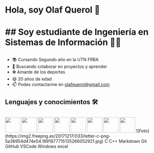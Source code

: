 # Hola, soy Olaf Querol 👋 <h1>  ## Soy estudiante de Ingeniería en Sistemas de Información 👨‍💻<h2>  
  * 📚 Cursando Segundo año en la UTN FRBA 
  * 👯 Buscando colaborar en proyectos y aprender
  * ⚽ Amante de los deportes
  * 😄 20 años de edad
  * 📫 Podes contactarme en olafquerol@gmail.com 
## Lenguajes y conocimientos 🛠 <h2>
 <img src="https://img2.freepng.es/20171217/033/letter-c-png-5a36954d474e54.1991877715135266052921.jpg" width="50" height="50" />
 <img src="https://2.bp.blogspot.com/-DrHDBZWMWC0/WyLLvXElCpI/AAAAAAAAACg/BpyMuVGLcaQJ3ur3HgsVqcgZ_di2-Qb1QCLcBGAs/s1600/c-plus-plus-logo.png" width="50" height="50" />
 <img src="https://stileex.xyz/wp-content/uploads/2019/03/1-software-Windows-10-logo-1-1.jpg" width="50" height="50" />
 <img src="https://1000marcas.net/wp-content/uploads/2020/02/logo-GitHub.png" width="50" height="50" />
 <img src="https://miro.medium.com/max/325/1*zzvdRmHGGXONZpuQ2FeqsQ.png" width="50" height="50" />
 <img src="https://jonmircha.com/img/blog/vscode.png" width="50" height="50" />
 <img src="https://www.ardilu.com/wp-content/uploads/2020/06/Word-2019.png" width="50" height="50" />
 <img src="https://i2.wp.com/unimooc.com/wp-content/uploads/2018/01/excel-logo.jpg?fit=1280%2C720&ssl=1" width="50" height="50" />
 ![Foto](https://img2.freepng.es/20171217/033/letter-c-png-5a36954d474e54.1991877715135266052921.jpg)
 C C++  Markdown Git GitHub VSCode  Windows excel
